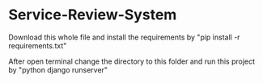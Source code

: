 # Service-Review-System
Download this whole file and install the requirements by "pip install -r requirements.txt"

After open terminal change the directory to this folder and run this project by "python django runserver"
